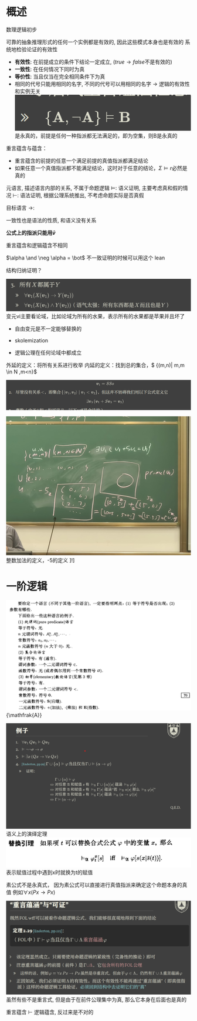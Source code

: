 # 概述
数理逻辑初步

可靠的抽象推理形式的任何一个实例都是有效的, 因此这些模式本身也是有效的
系统地检验论证的有效性
- **有效性**: 在前提成立的条件下结论一定成立, ($true \rightarrow false$不是有效的)
- **一致性**: 在任何情况下同时为真
- **等价性**: 当且仅当在完全相同条件下为真
-  相同的代号只能用相同的名字, 不同的代号可以用相同的名字 $\rightarrow$ 逻辑的有效性和实例无关
![输入图片说明](/imgs/2024-03-21/azSrs1stw0DLgeJe.png)
是永真的，前提是任何一种指派都无法满足的，即为空集，则B是永真的

重言蕴含与蕴含：
- 重言蕴含的前提的任意一个满足前提的真值指派都满足结论
- 如果任意一个真值指派都不能满足结论，这时对于任意的结论，$\Sigma \vDash r$必然是真的

元语言, 描述语言内部的关系, 不属于命题逻辑
$\vDash$: 语义证明, 主要考虑真和假的情况
$\vdash$: 语法证明, 根据公理系统推出, 不考虑命题实际是否真假

目标语言
$\rightarrow$: 

一致性也是语法的性质, 和语义没有关系

**公式上的指派只能用$\bar v$**

重言蕴含和逻辑蕴含不相同

$\alpha \and \neg \alpha = \bot$  不一致证明的时候可以用这个
lean

结构归纳证明？

![输入图片说明](/imgs/2024-04-18/2qW7rNaSjnMvi4DH.png)
变元vi主要看论域，比如论域为所有的水果，表示所有的水果都是苹果并且坏了
- 自由变元是不一定能够替换的
- skolemization

- 逻辑公理在任何论域中都成立

外延的定义：将所有关系进行枚举
内延的定义：找到总的集合，$ {(m,n)| m,m \in N ,m<n}$

![输入图片说明](/imgs/2024-04-28/pydH1RljQYp5tF6J.png)

![输入图片说明](/imgs/2024-04-28/l94d1TmDdo45YDJL.jpeg)
整数加法的定义，-5的定义
]\!]

# 一阶逻辑
![输入图片说明](/imgs/2024-05-06/j9oRTRcfFR9huQiQ.png)
{\mathfrak{A}} 

![输入图片说明](/imgs/2024-05-08/le5sfnVcWwgPRCf4.png)
语义上的演绎定理
![输入图片说明](/imgs/2024-05-09/0D4okxMQyC9E39Ut.png)
表示赋值过程中遇到x时就换为t的赋值

素公式不是永真式， 因为素公式可以直接进行真值指派来确定这个命题本身的真值
例如$\forall x (Px \rightarrow Px)$

![输入图片说明](/imgs/2024-05-09/rfMgu7sp2p2LhCFK.png)
虽然有些不是重言式, 但是由于在前件公理集中为真, 那么它本身在后面也是真的

重言蕴含 $\vdash$ 逻辑蕴含, 反过来是不对的
<!--stackedit_data:
eyJoaXN0b3J5IjpbODM5MDY4OTI2LC0xMDA1ODIzODMwLC03NT
QwMDE4MjUsMTk5NTM1NjcyMSwxMzc0MTg1NTIsLTk0NjQ1MjQ0
NSw1NzQwNTQ0NDQsODcwNzY5OTMsNzkzMzQ4Mjg0LC03OTkyND
cxMjQsLTIyNzE3OTkzOSwtMTE5NTgxMzU0NCw2NDU1NTk3NzAs
NDgyODc4NzM3LDMyMDM3MTgxOCwtMTI3MTg3NzMwLDEzOTQ5MD
Q3NDYsMTI5NTA1NDc1NCwtMTA2MTQzMTYzOCwtMzUzNTE1MTQ0
XX0=
-->